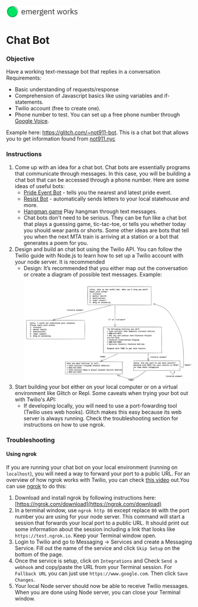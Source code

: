 <a href="https://emergentworks.org"><img src="../../../EWLogo.png" alt="EmergentWorks Logo" title="EmergentWorks Logo" width="194" height="35"/></a>

# Chat Bot

### Objective

Have a working text-message bot that replies in a conversation
Requirements:

- Basic understanding of requests/response
- Comprehension of Javascript basics like using variables and if-statements.
- Twilio account (free to create one).
- Phone number to test. You can set up a free phone number through [Google Voice](https://voice.google.com/u/0/about).

Example here: https://glitch.com/~not911-bot. This is a chat bot that allows you to get information found from [not911.nyc](https://not911.nyc)

### Instructions

1. Come up with an idea for a chat bot. Chat bots are essentially programs that communicate through messages. In this case, you will be building a chat bot that can be accessed through a phone number. Here are some ideas of useful bots:
   - [Pride Event Bot](https://glitch.com/~pridebot-glitch) - tells you the nearest and latest pride event.
   - [Resist Bot](https://resist.bot/) - automatically sends letters to your local statehouse and more.
   - [Hangman game](https://github.com/mee-kell/guess-the-word) Play hangman through text messages.
   - Chat bots don't need to be serious. They can be fun like a chat bot that plays a guessing game, tic-tac-toe, or tells you whether today you should wear pants or shorts. Some other ideas are bots that tell you when the next MTA train is arriving at a station or a bot that generates a poem for you.
2. Design and build an chat bot using the Twilio API. You can follow the Twilio guide with Node.js to learn how to set up a Twilio account with your node server. It is recommended
   - Design: It’s recommended that you either map out the conversation or create a diagram of possible text messages. Example:
     ![design-example](design-example.png)
3. Start building your bot either on your local computer or on a virtual environment like Glitch or Repl. Some caveats when trying your bot out with Twilio's API:
   - If developing locally, you will need to use a port-fowarding tool (Twilio uses web hooks). Glitch makes this easy because its web server is always running. Check the troubleshooting section for instructions on how to use ngrok.

### Troubleshooting

#### Using ngrok

If you are running your chat bot on your local environment (running on `localhost`), you will need a way to forward your port to a public URL. For an overview of how ngrok works with Twilio, you can check [this video](https://www.youtube.com/watch?v=S1uExj7mMgM) out.You can use [ngrok](https://ngrok.com/) to do this:

1. Download and install ngrok by following instructions here: [https://ngrok.com/download](https://ngrok.com/download)
2. In a terminal window, use `ngrok http 80` except replace `80` with the port number you are using for your node server. This command will start a session that forwards your local port to a public URL. It should print out some information about the session including a link that looks like `https://test.ngrok.io`. Keep your Terminal window open.
3. Login to Twilio and go to Messaging -> Services and create a Messaging Service. Fill out the name of the service and click `Skip Setup` on the bottom of the page.
4. Once the service is setup, click on `Integrations` and Check `Send a webhook` and copy/paste the URL from your Terminal session. For `Fallback URL` you can just use `https://www.google.com`. Then click `Save Changes`.
5. Your local Node server should now be able to receive Twilio messages. When you are done using Node server, you can close your Terminal window.
